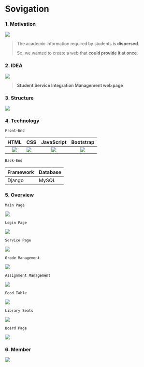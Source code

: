 

# Sovigation

### 1. Motivation
![](./md_images/motive.jpg)

> The academic information required by students is **dispersed**. 
>
> So, we wanted to create a web that **could provide it at once**.

### 2. IDEA

![](./md_images/idea.jpg)

> **Student Service Integration Management web page**

### 3. Structure

![](./md_images/structure.jpg)

### 4. Technology

`Front-End`

|             HTML             | CSS                         |         JavaScript         |         Bootstrap          |
| :--------------------------: | :-------------------------- | :------------------------: | :------------------------: |
| ![](./md_images/html.png) | ![](./md_images/css.png) | ![](./md_images/js.png) | ![](./md_images/bs.png) |

`Back-End`

| Framework | Database |
| --------- | -------- |
| Django    | MySQL    |

### 5. Overview

`Main Page`

![](./md_images/main.jpg)

`Login Page`

![](./md_images/login.jpg)

`Service Page`

![](./md_images/service.jpg)

`Grade Management`

![](./md_images/is.jpg)

`Assignment Management`

![](./md_images/assignment.jpg)

`Food Table`

![](./md_images/foodtable.jpg)

`Library Seats`

![](./md_images/library.jpg)

`Board Page`

![](./md_images/community.jpg)



### 6. Member

![](./md_images/member.jpg)
